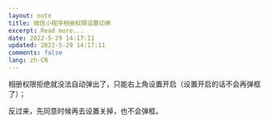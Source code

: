 ```yaml
---
layout: note
title: 微信小程序相册权限设置切换
excerpt: Read more...
date: 2022-5-29 14:17:11
updated: 2022-5-29 14:17:11
comments: false
lang: zh-CN
---
```


相册权限拒绝就没法自动弹出了，只能右上角设置开启（设置开启的话不会再弹框了）；

反过来，先同意时候再去设置关掉，也不会弹框。
  